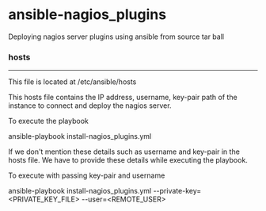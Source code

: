 # ansible-nagios_plugins
Deploying nagios server plugins using ansible from source tar ball
### hosts
--------
This file is located at /etc/ansible/hosts

This hosts file contains the IP address, username, key-pair path of the instance to connect and deploy the nagios server.

To execute the playbook

ansible-playbook install-nagios_plugins.yml

If we don't mention these details such as username and key-pair in the hosts file. 
      We have to provide these details while executing the playbook.

To execute with passing key-pair and username      

ansible-playbook install-nagios_plugins.yml --private-key=<PRIVATE_KEY_FILE> --user=<REMOTE_USER>
